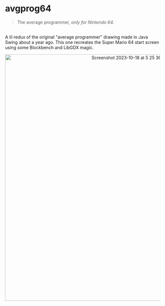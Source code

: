 # avgprog64
> The average programmer, _only for Nintendo 64._

<br>A lil redux of the original "average programmer" drawing made in Java Swing about a year ago. This one recreates the Super Mario 64 start screen using some Blockbench and LibGDX magic.<br>
<p align="center"><img width="800" alt="Screenshot 2023-10-18 at 5 25 36 AM" src="https://github.com/PocketRice/avgprog64/assets/79682953/f2788c52-d219-4225-a5d4-60a99e4ad5ec"></p>
